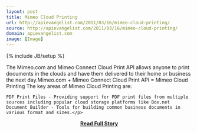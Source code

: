 ```yaml
---
layout: post
title: Mimeo Cloud Printing
url: http://apievangelist.com/2011/03/16/mimeo-cloud-printing/
source: http://apievangelist.com/2011/03/16/mimeo-cloud-printing/
domain: apievangelist.com
image: [Image]
---
```

{% include JB/setup %}<p>The Mimeo.com and Mimeo Connect Cloud Print API allows anyone to print documents in the clouds and have them delivered to their home or business the next day.Mimeo.com + Mimeo Connect Cloud Print API = Mimeo Cloud Printing
The key areas of Mimeo Cloud Printing are:

	PDF Print Files - Providing support for PDF print files from multiple sources including popular cloud storage platforms like Box.net
	Document Builder - Tools for building common business documents in various format and sizes.</p>
<center><p><a href="http://apievangelist.com/2011/03/16/mimeo-cloud-printing/" style='padding:25px; font-sze:18px; font-weight: bold;'>Read Full Story</a></p></center>
